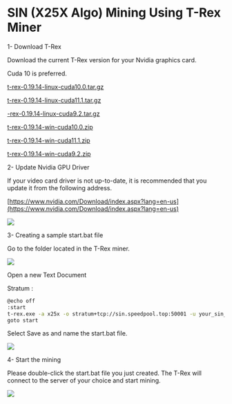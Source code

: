 # SIN (X25X Algo) Mining Using T-Rex Miner

1-  Download T-Rex

Download the current T-Rex version for your Nvidia graphics card.

Cuda 10 is preferred.

[t-rex-0.19.14-linux-cuda10.0.tar.gz](https://github.com/trexminer/T-Rex/releases/download/0.19.14/t-rex-0.19.14-linux-cuda10.0.tar.gz)

[t-rex-0.19.14-linux-cuda11.1.tar.gz](https://github.com/trexminer/T-Rex/releases/download/0.19.14/t-rex-0.19.14-linux-cuda11.1.tar.gz)

[-rex-0.19.14-linux-cuda9.2.tar.gz](https://github.com/trexminer/T-Rex/releases/download/0.19.14/t-rex-0.19.14-linux-cuda9.2.tar.gz)

[t-rex-0.19.14-win-cuda10.0.zip](https://github.com/trexminer/T-Rex/releases/download/0.19.14/t-rex-0.19.14-win-cuda10.0.zip)

[t-rex-0.19.14-win-cuda11.1.zip](https://github.com/trexminer/T-Rex/releases/download/0.19.14/t-rex-0.19.14-win-cuda11.1.zip)

[t-rex-0.19.14-win-cuda9.2.zip](https://github.com/trexminer/T-Rex/releases/download/0.19.14/t-rex-0.19.14-win-cuda9.2.zip)



2-  Update Nvidia GPU Driver

If your video card driver is not up-to-date, it is recommended that you update it from the following address.

[https://www.nvidia.com/Download/index.aspx?lang=en-us](https://www.nvidia.com/Download/index.aspx?lang=en-us)

![](assets/img/x25x_pow_gpu_mining/2.png)

  

3-  Creating a sample start.bat file

Go to the folder located in the T-Rex miner.

![](assets/img/x25x_pow_gpu_mining/3.png)

  
  

Open a new Text Document


Stratum :

```bash
@echo off
:start
t-rex.exe -a x25x -o stratum+tcp://sin.speedpool.top:50001 -u your_sin_address.your_worker_name -p c=SIN
goto start
```


Select Save as and name the start.bat file.

![](assets/img/x25x_pow_gpu_mining/5.png)

4-  Start the mining

Please double-click the start.bat file you just created. The T-Rex will connect to the server of your choice and start mining.

 

![](assets/img/x25x_pow_gpu_mining/6.png)

